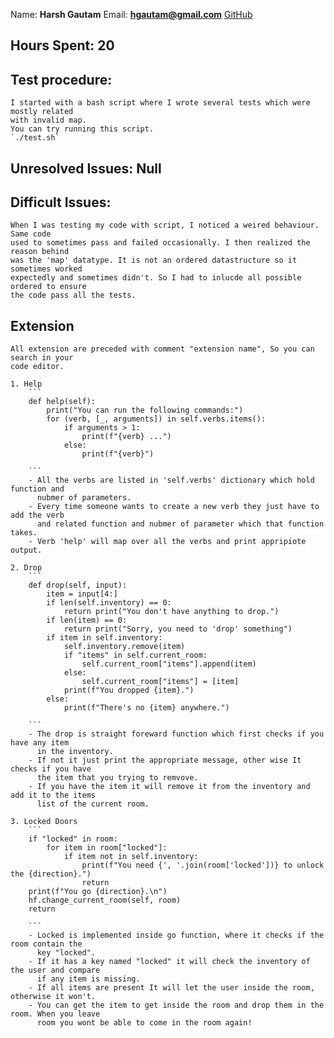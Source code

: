 Name: **Harsh Gautam**
Email: **hgautam@gmail.com**
[GitHub](https://github.com/Harsh04Gautam/adventure)

## Hours Spent: **20**

## Test procedure:

    I started with a bash script where I wrote several tests which were mostly related
    with invalid map.
    You can try running this script.
    `./test.sh`

## Unresolved Issues: Null

## Difficult Issues:

    When I was testing my code with script, I noticed a weired behaviour. Same code
    used to sometimes pass and failed occasionally. I then realized the reason behind
    was the 'map' datatype. It is not an ordered datastructure so it sometimes worked
    expectedly and sometimes didn't. So I had to inlucde all possible ordered to ensure
    the code pass all the tests.

## Extension

    All extension are preceded with comment "extension name", So you can search in your
    code editor.

    1. Help
        ```
        def help(self):
            print("You can run the following commands:")
            for (verb, [_, arguments]) in self.verbs.items():
                if arguments > 1:
                    print(f"{verb} ...")
                else:
                    print(f"{verb}")

        ```
        - All the verbs are listed in 'self.verbs' dictionary which hold function and
          nubmer of parameters.
        - Every time someone wants to create a new verb they just have to add the verb
          and related function and nubmer of parameter which that function takes.
        - Verb 'help' will map over all the verbs and print appripiote output.

    2. Drop
        ```
        def drop(self, input):
            item = input[4:]
            if len(self.inventory) == 0:
                return print("You don't have anything to drop.")
            if len(item) == 0:
                return print("Sorry, you need to 'drop' something")
            if item in self.inventory:
                self.inventory.remove(item)
                if "items" in self.current_room:
                    self.current_room["items"].append(item)
                else:
                    self.current_room["items"] = [item]
                print(f"You dropped {item}.")
            else:
                print(f"There's no {item} anywhere.")

        ```
        - The drop is straight foreward function which first checks if you have any item
          in the inventory.
        - If not it just print the appropriate message, other wise It checks if you have
          the item that you trying to remvove.
        - If you have the item it will remove it from the inventory and add it to the items
          list of the current room.

    3. Locked Doors
        ```
        if "locked" in room:
            for item in room["locked"]:
                if item not in self.inventory:
                    print(f"You need {', '.join(room['locked'])} to unlock the {direction}.")
                    return
        print(f"You go {direction}.\n")
        hf.change_current_room(self, room)
        return

        ```
        - Locked is implemented inside go function, where it checks if the room contain the
          key "locked".
        - If it has a key named "locked" it will check the inventory of the user and compare
          if any item is missing.
        - If all items are present It will let the user inside the room, otherwise it won't.
        - You can get the item to get inside the room and drop them in the room. When you leave
          room you wont be able to come in the room again!
